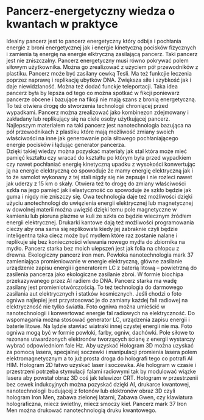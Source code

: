 # Pancerz-energetyczny wiedza o kwantach w praktyce
Idealny pancerz jest to pancerz energetyczny który odbija i pochłania energie z broni energetycznej jak i energie kinetyczną pocisków fizycznych i zamienia tą energię na energie elktryczną zasilającą pancerz. Taki pancerz jest nie zniszczalny. Pancerz energetyczny musi równo pokrywać polem siłowym użytkownika. Można go zrealizować z użyciem pół przewodników z plastiku. Pancerz może być zasilany cewką Tesli. Ma też funkcjie leczenia poprzez naprawę i replikację ubytków DNA. Zwiększa siłe i szybkość jak i daje niewidzlaność. Można też dodać funckje teleportacji. Taka idea pancerz była by lepsza od tego co można spotkać w fikcji poniewarz pancerze obcene i bazujące na fikcji nie mają szans z bronią energetyczną. To też otwiera drogę do stworzenia technologii chroniącej przed wypadkami. Pancerz można zrealizować jako kombinezon zdejmowany i zakładany lub replikujący się na ciele osoby użytkującej pancerz. Najlepszym materiałem na taki pancerz jest nanotechnologia bazująca na pół przewodnikach z plastiku które mają możliwość zmiany swoich właściwości na inne jak generowanie pola siłowego pochłaniającego energie pocisków i łądując generator pancerza.   
Dzięki takiej wiedzy można pozyskać materiały jak stal która może mieć pamięć kształtu czy wracać do kształtu po którym była przed wypadkiem czy nawet pochłaniać energię kinetyczną upadku z wysokości konwertując ją na energie elektryczną co spowoduje że mamy energię elektryczną jak i to że samolot wykonany z tej stali nigdy się nie zepsuje i nie rozleci nawet jak uderzy z 15 km o skały. 
Otwiera też to drogę do zmiany właściwości szkła na jego pamięć jak i elastyczność co spowoduje że szkło będzie jak guma i nigdy nie zniszczy się.
Owa technologia daje też możliwości dzięki użyciu anotechnologi do uwięzienia energii elektrycznej lub magnetycznej w dowolnej materii można uwięzić dzięki temu pole magnetyczne w kamieniu lub pioruna plazme w kuli ze szkła co będzie wiecznym źródłem energii elektrycznej. 
Drukarki kantowe dają też możliwości programowania cieczy aby ona sama się replikowała kiedy jej zabraknie czyli będzie inteligentna taka ciecz może być mydłem które raz zostanie nalane i replikuje się bez konieczności wlewania nowego mydła do zbiornika na mydło. 
Pancerz starka bez moich ulepszeń jest jak folia na chłopcu z drewna. 
Ekologiczny pancerz iron men. Powłoka nanotechnologia mark 37 zamieniająca promieniowanie w energie elektryczną, główne zasilanie urządzenie zapisu energii i generatorem LC z baterią litową – powietrzną do zasilenia pancerza jako ekologiczne zasilanie zbroi. W formie biochipa przekazywanego przez AI radiem do DNA. Pancerz starka ma wadę zasilany jest promieniotwórczością. To też technologia do darmowego zasilania aut elektrycznych i statków kosmicznych.
Jeśli chodzi o foto ogniwa najlepiej jest przystosować je do zamiany każdej fali radiowej na elektryczność nie tylko światła. Foto ogniwa można umieścić w nanotechnologii i konwertować energie fal radiowych na elektryczność. Do wspomagania można stosować generator LC, urządzenia zapisu energii i baterie litowe. Na lądzie stawiać wiatraki innej czystej energii nie ma. Foto ogniwa mogą być w formie powłoki, farby, ogniw, dachówki. 
Pole siłowe to rezonans utwardzonych elektronów tworzących ścianę z energii wystarczy wybrać odpowiedniom fale Hz.
Aby uzyskać Hologram 3D można uzyskać za pomocą lasera, specjalnej soczewki i manipulacji promienia lasera polem elektromagnetycznym a to już prosta droga do holografi tego co potrafi AI HIM. Hologram 2D łatwo uzyskać laser i soczewka. Ale hologram w czasie i przestrzeni potrzeba stymulacji falami radiowymi tak by modulować wiązke lasera aby powstał obraz 3D coś jak telewizor CRT.
Hologram w przestrzenii bez cewek indukcyjnych można pozyskać dzięki AI, drukarce kwantowej, nanotechnologii budującej z fotonów lub elektronów obraz 3D czyli hologram Iron Men, zabawa zielonej latarni, Zabawa Gwen, czy klawiatura holograficzna, miecz świetlny, miecz smoczy kieł.
Pancerz mark 37 Iron Men można drukować nanotechnologią druku kwantowego.
